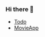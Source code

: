 ### Hi there 👋
<!--
My project
-->

- <a href="https://github.com/niww/WtNTD">Todo</a>
- [MovieApp](https://github.com/niww/MovieApp)

<!--
**niww/niww** is a ✨ _special_ ✨ repository because its `README.md` (this file) appears on your GitHub profile.

Here are some ideas to get you started:

- 🔭 I’m currently working on ...
- 🌱 I’m currently learning ...
- 👯 I’m looking to collaborate on ...
- 🤔 I’m looking for help with ...
- 💬 Ask me about ...
- 📫 How to reach me: ...
- 😄 Pronouns: ...
- ⚡ Fun fact: ...
-->
